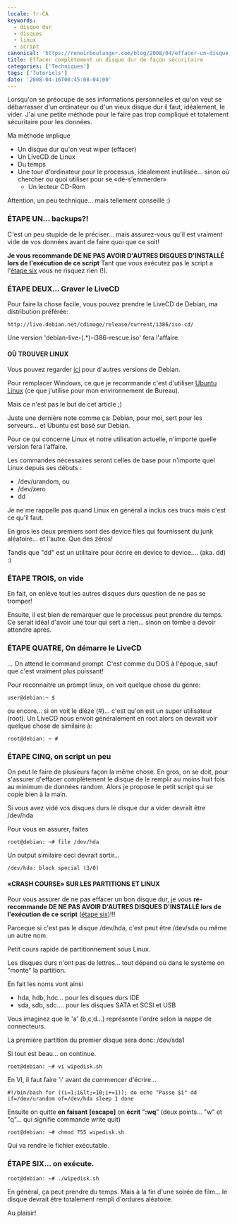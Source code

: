 ```yaml
---
locale: fr-CA
keywords:
  - disque dur
  - disques
  - linux
  - script
canonical: 'https://renoirboulanger.com/blog/2008/04/effacer-un-disque-dur/'
title: Effacer complètement un disque dur de façon sécuritaire
categories: ['Techniques']
tags: ['Tutoriels']
date: '2008-04-16T00:45:08-04:00'
---
```


Lorsqu'on se préocupe de ses informations personnelles et qu'on veut se débarrasser d'un ordinateur ou d'un vieux disque dur il faut, idéalement, le vider. J'ai une petite méthode pour le faire pas trop compliqué et totalement sécuritaire pour les données.

Ma méthode implique

- Un disque dur qu'on veut wiper (effacer)
- Un LiveCD de Linux
- Du temps
- Une tour d'ordinateur pour le processus, idéalement inutilisée... sinon où chercher ou quoi utiliser pour se «dé-s'emmerder»
  - Un lecteur CD-Rom

Attention, un peu technique... mais tellement conseillé :)

### ÉTAPE UN... backups?!

C'est un peu stupide de le préciser... mais assurez-vous qu'il est vraiment vide de vos données avant de faire quoi que ce soit!

**Je vous recommande DE NE PAS AVOIR D'AUTRES DISQUES D'INSTALLÉ lors de l'exécution de ce script** Tant que vous exécutez pas le script a l'[étape six][0] vous ne risquez rien (!).

### ÉTAPE DEUX... Graver le LiveCD

Pour faire la chose facile, vous pouvez prendre le LiveCD de Debian, ma distribution préférée:

`http://live.debian.net/cdimage/release/current/i386/iso-cd/`

Une version 'debian-live-(.\*)-i386-rescue.iso' fera l'affaire.

#### OÙ TROUVER LINUX

Vous pouvez regarder [ici][1] pour d'autres versions de Debian.

Pour remplacer Windows, ce que je recommande c'est d'utiliser [Ubuntu Linux][2] (ce que j'utilise pour mon environnement de Bureau).

Mais ce n'est pas le but de cet article ;)

Juste une dernière note comme ça: Debian, pour moi, sert pour les serveurs... et Ubuntu est basé sur Debian.

Pour ce qui concerne Linux et notre utilisation actuelle, n'importe quelle version fera l'affaire.

Les commandes nécessaires seront celles de base pour n'importe quel Linux depuis ses débuts :

- /dev/urandom, ou
- /dev/zero
- dd

Je ne me rappelle pas quand Linux en général a inclus ces trucs mais c'est ce qu'il faut.

En gros les deux premiers sont des device files qui fournissent du junk aléatoire... et l'autre. Que des zéros!

Tandis que "dd" est un utilitaire pour écrire en device to device.... (aka. dd) :)

### ÉTAPE TROIS, on vide

En fait, on enlève tout les autres disques durs question de ne pas se tromper!

Ensuite, il est bien de remarquer que le processus peut prendre du temps. Ce serait idéal d'avoir une tour qui sert a rien... sinon on tombe a devoir attendre après.

### ÉTAPE QUATRE, On démarre le LiveCD

... On attend le command prompt. C'est comme du DOS à l'époque, sauf que c'est vraiment plus puissant!

Pour reconnaitre un prompt linux, on voit quelque chose du genre:

    user@debian:~ $

ou encore... si on voit le dièze (\#)... c'est qu'on est un super utilisateur (root). Un LiveCD nous envoit généralement en root alors on devrait voir quelque chose de similaire à:

    root@debian: ~ #

### ÉTAPE CINQ, on script un peu

On peut le faire de plusieurs façon la même chose. En gros, on se doit, pour s'assurer d'effacer complètement le disque de le remplir au moins huit fois au minimum de données random. Alors je propose le petit script qui se copie bien à la main.

Si vous avez vidé vos disques durs le disque dur a vider devraît être /dev/hda

Pour vous en assurer, faites

    root@debian: ~# file /dev/hda

Un output similaire ceci devrait sortir...

    /dev/hda: block special (3/0)

#### «CRASH COURSE» SUR LES PARTITIONS ET LINUX

Pour vous assurer de ne pas effacer un bon disque dur, je vous **re-recommande DE NE PAS AVOIR D'AUTRES DISQUES D'INSTALLÉ lors de l'exécution de ce script** ([étape six][0])!!!

Parceque si c'est pas le disque /dev/hda, c'est peut être /dev/sda ou même un autre nom.

Petit cours rapide de partitionnement sous Linux.

Les disques durs n'ont pas de lettres... tout dépend où dans le système on "monte" la partition.

En fait les noms vont ainsi

- hda, hdb, hdc... pour les disques durs IDE
- sda, sdb, sdc.... pour les disques SATA et SCSI et USB

Vous imaginez que le 'a' (b,c,d...) représente l'ordre selon la nappe de connecteurs.

La première partition du premier disque sera donc: /dev/sda1

Si tout est beau... on continue.

    root@debian: ~# vi wipedisk.sh

En VI, il faut faire 'i' avant de commencer d'écrire...

    #!/bin/bash for ((i=1;i&lt;=10;i+=1)); do echo "Passe $i" dd if=/dev/urandom of=/dev/hda sleep 1 done

Ensuite on quitte **en faisant** **\[escape\]** on **écrit** "**:wq**" (deux points... "w" et "q"... qui signifie commande write quit)

    root@debian: ~# chmod 755 wipedisk.sh

Qui va rendre le fichier exécutable.

### ÉTAPE SIX... on exécute.

    root@debian: ~# ./wipedisk.sh

En général, ça peut prendre du temps. Mais à la fin d'une soirée de film... le disque devrait être totalement rempli d'ordures aléatoire.

Au plaisir!

[0]: http://renoirboulanger.com/blog/2008/04/effacer-un-disque-dur/#six
[1]: https://wiki.debian.org/LiveCD
[2]: https://www.ubuntu.com/
